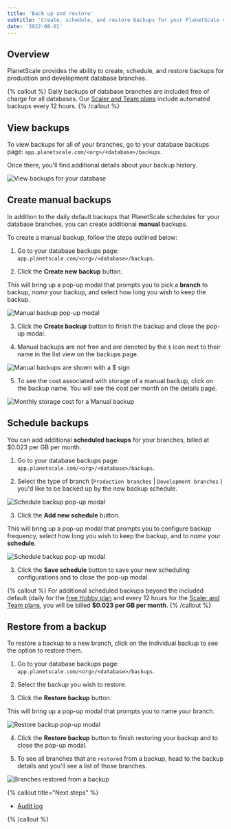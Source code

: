 ```yaml
---
title: 'Back up and restore'
subtitle: 'Create, schedule, and restore backups for your PlanetScale databases.'
date: '2022-08-01'
---
```


## Overview

PlanetScale provides the ability to create, schedule, and restore backups for production and development database branches.

{% callout %}
Daily backups of database branches are included free of charge for all databases. Our
[Scaler and Team plans](/docs/concepts/billing#planetscale-plans) include automated backups every 12
hours.
{% /callout %}

## View backups

To view backups for all of your branches, go to your database backups page: `app.planetscale.com/<org>/<database>/backups`.

Once there, you'll find additional details about your backup history.

![View backups for your database](/assets/docs/concepts/back-up-and-restore/view-backups.png)

## Create manual backups

In addition to the daily default backups that PlanetScale schedules for your database branches, you can create additional **manual** backups.

To create a manual backup, follow the steps outlined below:

1. Go to your database backups page: `app.planetscale.com/<org>/<database>/backups`.

2. Click the **Create new backup** button.

This will bring up a pop-up modal that prompts you to pick a **branch** to backup, _name_ your backup, and select how long you wish to keep the backup.

![Manual backup pop-up modal](/assets/docs/concepts/back-up-and-restore/create-new-backup.png)

3. Click the **Create backup** button to finish the backup and close the pop-up modal.

4. Manual backups are not free and are denoted by the `$` icon next to their name in the list view on the backups page.

![Manual backups are shown with a $ sign](/assets/docs/concepts/back-up-and-restore/manual-backup-row.png)

5. To see the cost associated with storage of a manual backup, click on the backup name. You will see the cost per month on the details page.

![Monthly storage cost for a Manual backup](/assets/docs/concepts/back-up-and-restore/manual-backup-cost.png)

## Schedule backups

You can add additional **scheduled backups** for your branches, billed at $0.023 per GB per month.

1. Go to your database backups page: `app.planetscale.com/<org>/<database>/backups`.

2. Select the type of branch (`Production branches` | `Development branches` ) you'd like to be backed up by the new backup schedule.

![Schedule backup pop-up modal](/assets/docs/concepts/back-up-and-restore/new-backup-schedule.png)

3. Click the **Add new schedule** button.

This will bring up a pop-up modal that prompts you to configure backup frequency, select how long you wish to keep the backup, and to _name_ your **schedule**.

![Schedule backup pop-up modal](/assets/docs/concepts/back-up-and-restore/new-backup-schedule.png)

3. Click the **Save schedule** button to save your new scheduling configurations and to close the pop-up modal.

{% callout %}
For additional scheduled backups beyond the included default (daily for the
[free Hobby plan](/docs/concepts/billing#planetscale-plans) and every 12 hours for the
[Scaler and Team plans](/docs/concepts/billing#planetscale-plans), you will be billed
**$0.023 per GB per month**.
{% /callout %}

## Restore from a backup

To restore a backup to a new branch, click on the individual backup to see the option to restore them.

1. Go to your database backups page: `app.planetscale.com/<org>/<database>/backups`.

2. Select the backup you wish to restore.

3. Click the **Restore backup** button.

This will bring up a pop-up modal that prompts you to name your branch.

![Restore backup pop-up modal](/assets/docs/concepts/back-up-and-restore/restore.png)

4. Click the **Restore backup** button to finish restoring your backup and to close the pop-up modal.

5. To see all branches that are `restored` from a backup, head to the backup details and you'll see a list of those branches.

![Branches restored from a backup](/assets/docs/concepts/back-up-and-restore/restored-branches-list.png)

{% callout title="Next steps" %}

- [Audit log](/docs/concepts/audit-log)

{% /callout %}
